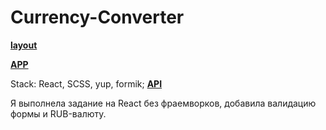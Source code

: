 # Currency-Converter

[**layout**](https://www.figma.com/file/tHCOChRNBRUL5Np3ofG0lG/Test-work.?node-id=0%3A1&t=DDMziKblRmNbNeSb-0)

[**APP**](https://converter-sand.vercel.app/)

Stack: React, SCSS, yup, formik;
 [**API**](https://www.cbr-xml-daily.ru/daily_json.js)

Я выполнела задание на React без фраемворков, добавила валидацию формы и RUB-валюту.

